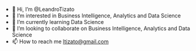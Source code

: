 - 👋 Hi, I’m @LeandroTizato
- 👀 I’m interested in Business Intelligence, Analytics and Data Science
- 🌱 I’m currently learning Data Science
- 💞️ I’m looking to collaborate on Business Intelligence, Analytics and Data Science
- 📫 How to reach me ltizato@gmail.com

<!---
LeandroTizato/LeandroTizato is a ✨ special ✨ repository because its `README.md` (this file) appears on your GitHub profile.
You can click the Preview link to take a look at your changes.
--->
